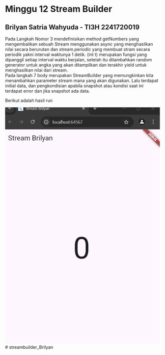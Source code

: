# Minggu 12 Stream Builder
## Brilyan Satria Wahyuda - TI3H 2241720019
<p> Pada Langkah Nomor 3 mendefinisikan method getNumbers yang mengembalikan sebuah Stream<int> menggunakan async yang menghasilkan nilai secara berurutan dan stream.periodic yang membuat stram secara periodik yakni interval waktunya 1 detik. (int t) merupakan fungsi yang dipanggil setiap interval waktu berjalan, setelah itu ditambahkan random generator untuk angka yang akan ditampilkan dan terakhir yield untuk menghasilkan nilai dari stream. <br> Pada langkah 7 body merupakan StreamBuilder yang memungkinkan kita menambahkan parameter stream mana yang akan digunakan. Lalu terdapat initial data, dan pengkondisian apabila snapshot atau kondisi saat ini terdapat error dan jika snapshot ada data. </p>

Berikut adalah hasil run

![hasilrun](hasilrun.gif)#   s t r e a m b u i l d e r _ B r i l y a n 
 
 